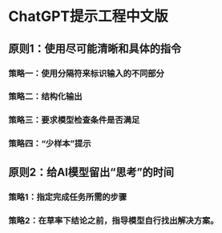 # ChatGPT提示工程中文版

## 原则1：使用尽可能清晰和具体的指令
### 策略一：使用分隔符来标识输入的不同部分
### 策略二：结构化输出
### 策略三：要求模型检查条件是否满足
### 策略四：“少样本”提示

## 原则2：给AI模型留出“思考”的时间
### 策略1：指定完成任务所需的步骤
### 策略2：在草率下结论之前，指导模型自行找出解决方案。

